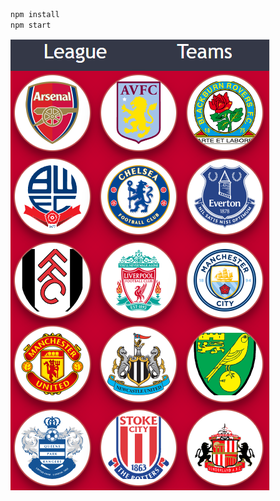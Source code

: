 ```sh
npm install
npm start
```
![screen](https://github.com/gonnagetapower/fb-task/raw/master/src/assets/Screenshots/TeamPageMobile.png)
